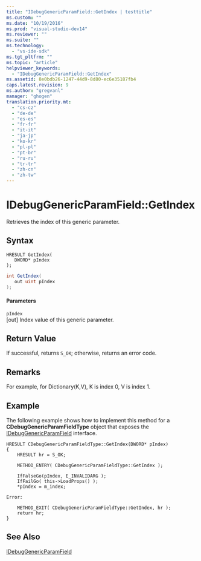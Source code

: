 ```yaml
---
title: "IDebugGenericParamField::GetIndex | testtitle"
ms.custom: ""
ms.date: "10/19/2016"
ms.prod: "visual-studio-dev14"
ms.reviewer: ""
ms.suite: ""
ms.technology: 
  - "vs-ide-sdk"
ms.tgt_pltfrm: ""
ms.topic: "article"
helpviewer_keywords: 
  - "IDebugGenericParamField::GetIndex"
ms.assetid: 8e0bdb26-1247-44d9-8d80-ec6e35187fb4
caps.latest.revision: 9
ms.author: "gregvanl"
manager: "ghogen"
translation.priority.mt: 
  - "cs-cz"
  - "de-de"
  - "es-es"
  - "fr-fr"
  - "it-it"
  - "ja-jp"
  - "ko-kr"
  - "pl-pl"
  - "pt-br"
  - "ru-ru"
  - "tr-tr"
  - "zh-cn"
  - "zh-tw"
---
```

# IDebugGenericParamField::GetIndex
Retrieves the index of this generic parameter.  
  
## Syntax  
  
```cpp#  
HRESULT GetIndex(  
   DWORD* pIndex  
);  
```  
  
```c#  
int GetIndex(  
   out uint pIndex  
);  
```  
  
#### Parameters  
 `pIndex`  
 [out] Index value of this generic parameter.  
  
## Return Value  
 If successful, returns `S_OK`; otherwise, returns an error code.  
  
## Remarks  
 For example, for Dictionary(K,V), K is index 0, V is index 1.  
  
## Example  
 The following example shows how to implement this method for a **CDebugGenericParamFieldType** object that exposes the [IDebugGenericParamField](../extensibility-debugger-reference/idebuggenericparamfield.md) interface.  
  
```cpp#  
HRESULT CDebugGenericParamFieldType::GetIndex(DWORD* pIndex)  
{  
    HRESULT hr = S_OK;  
  
    METHOD_ENTRY( CDebugGenericParamFieldType::GetIndex );  
  
    IfFalseGo(pIndex, E_INVALIDARG );  
    IfFailGo( this->LoadProps() );  
    *pIndex = m_index;  
  
Error:  
  
    METHOD_EXIT( CDebugGenericParamFieldType::GetIndex, hr );  
    return hr;  
}  
```  
  
## See Also  
 [IDebugGenericParamField](../extensibility-debugger-reference/idebuggenericparamfield.md)